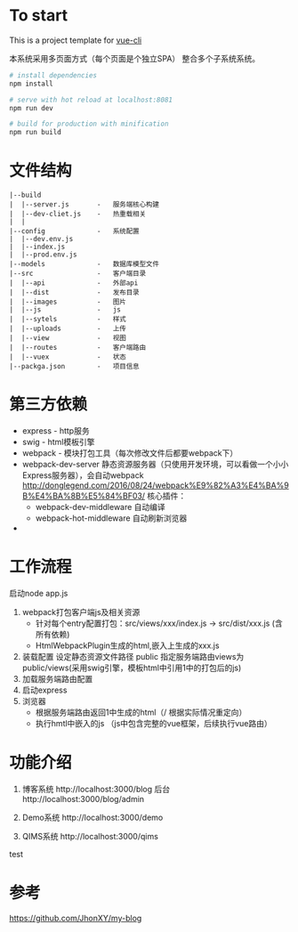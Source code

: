 # To start
This is a project template for [vue-cli](https://github.com/vuejs/vue-cli)

本系统采用多页面方式（每个页面是个独立SPA） 整合多个子系统系统。

``` bash
# install dependencies
npm install

# serve with hot reload at localhost:8081
npm run dev

# build for production with minification
npm run build

```

# 文件结构
```
|--build
|  |--server.js       -   服务端核心构建
|  |--dev-cliet.js    -   热重载相关
|  |
|--config             -   系统配置
|  |--dev.env.js
|  |--index.js 
|  |--prod.env.js 
|--models             -   数据库模型文件
|--src                -   客户端目录
|  |--api             -   外部api
|  |--dist            -   发布目录
|  |--images          -   图片
|  |--js              -   js
|  |--sytels          -   样式
|  |--uploads         -   上传
|  |--view            -   视图
|  |--routes          -   客户端路由
|  |--vuex            -   状态
|--packga.json        -   项目信息

```

# 第三方依赖
* express - http服务
* swig    - html模板引擎
* webpack - 模块打包工具（每次修改文件后都要webpack下）
* webpack-dev-server  静态资源服务器（只使用开发环境，可以看做一个小小Express服务器），会自动webpack
  http://donglegend.com/2016/08/24/webpack%E9%82%A3%E4%BA%9B%E4%BA%8B%E5%84%BF03/
  核心插件：
  * webpack-dev-middleware  自动编译
  * webpack-hot-middleware  自动刷新浏览器
* 

# 工作流程
启动node app.js
1.  webpack打包客户端js及相关资源
    * 针对每个entry配置打包：src/views/xxx/index.js -> src/dist/xxx.js (含所有依赖)     
    * HtmlWebpackPlugin生成的html,嵌入上生成的xxx.js
2.  装载配置
    设定静态资源文件路径 public
    指定服务端路由views为public/views(采用swig引擎，模板html中引用1中的打包后的js)
3.  加载服务端路由配置
4.  启动express
5.  浏览器    
    * 根据服务端路由返回1中生成的html（/ 根据实际情况重定向）
    * 执行hmtl中嵌入的js （js中包含完整的vue框架，后续执行vue路由）
  
# 功能介绍
1. 博客系统  http://localhost:3000/blog
   后台      http://localhost:3000/blog/admin
   
2. Demo系统  http://localhost:3000/demo

3. QIMS系统  http://localhost:3000/qims

test

# 参考     
https://github.com/JhonXY/my-blog
